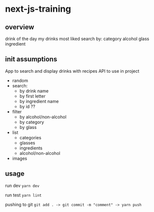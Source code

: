 # next-js-training

## overview

drink of the day
my drinks
most liked
search by:
category
alcohol
glass
ingredient

## init assumptions

App to search and display drinks with recipes
API to use in project
- random
- search:
    - by drink name
    - by first letter
    - by ingredient name
    - by id ??
- filter
    - by alcohol/non-alcohol
    - by category
    - by glass
- list
    - categories
    - glasses
    - ingredients
    - alcohol/non-alcohol
- images

## usage

run dev
```yarn dev```

run test
```yarn lint```

pushing to git
```git add . -> git commit -m "comment" -> yarn push```
